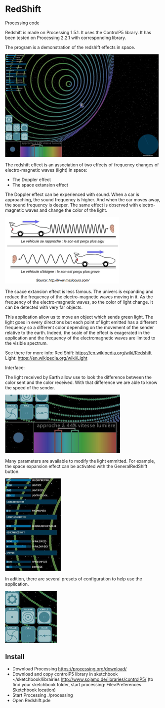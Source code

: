 # RedShift

Processing code

Redshift is made on Processing 1.5.1. It uses the ControlP5 library. It has been tested on Processing 2.2.1 with corresponding library.

The program is a demonstration of the redshift effects in space.

![RedShift Interface](docs/RedShiftDoc06.png)

The redshift effect is an association of two effects of frequency changes of electro-magnetic waves (light) in space:
  - The Doppler effect
  - The space extansion effect

The Doppler effect can be experienced with sound. When a car is approaching, the sound frequency is higher. And when the car moves away, the sound frequency is deeper. The same effect is observed with electro-magnetic waves and change the color of the light.

![Doppler Effect](docs/RedShiftDoc01.png)

The space extansion effect is less famous. The univers is expanding and reduce the frequency of the electro-magnetic waves moving in it. As the frequency of the electro-magnetic waves, so the color of light change. It can be detected with very far objects.

This application allow us to move an object which sends green light. The light goes in every directions but each point of light emitted has a different frequency so a different color depending on the movement of the sender relative to the earth. Indeed, the scale of the effect is exagerated in the application and the frequency of the electromagnetic waves are limited to the visible spectrum.

See there for more info: 
Red Shift: https://en.wikipedia.org/wiki/Redshift
Light: https://en.wikipedia.org/wiki/Light

Interface:

The light received by Earth allow use to look the difference between the color sent and the color received. With that difference we are able to know the speed of the sender.

![Difference colors](docs/RedShiftDoc03.png)

Many parameters are available to modify the light emmitted. For example, the space expansion effect can be activated with the GeneralRedShift button.

![Parameters](docs/RedShiftDoc04.png)

In adition, there are several presets of configuration to help use the application.

![Preset](docs/RedShiftDoc05.png)

## Install
- Download Processing https://processing.org/download/
- Download and copy controlP5 library in sketchbook ~/sketchbook/librairies http://www.sojamo.de/libraries/controlP5/ (to find your sketchbook folder, start processing: File>Preferences Sketchbook location)
- Start Processing ./processing
- Open Redshift.pde
